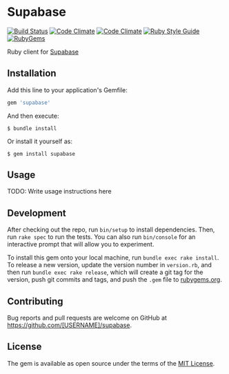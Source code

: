 # Supabase

[![Build Status](https://api.travis-ci.org/marcelobarreto/supabase-rb.svg?branch=master)](https://travis-ci.org/marcelobarreto/supabase-rb)
[![Code Climate](https://codeclimate.com/github/marcelobarreto/supabase-rb.svg)](https://codeclimate.com/github/marcelobareto/supabase-rb)
[![Code Climate](https://codeclimate.com/github/marcelobarreto/supabase-rb/coverage.svg)](https://codeclimate.com/github/marcelobarreto/supabase-rb)
[![Ruby Style Guide](https://img.shields.io/badge/code_style-rubocop-brightgreen.svg)](https://github.com/rubocop/rubocop)
[![RubyGems](http://img.shields.io/gem/dt/supabase-rb.svg?style=flat)](http://rubygems.org/gems/supabase-rb)

Ruby client for [Supabase](https://supabase.io/)

## Installation

Add this line to your application's Gemfile:

```ruby
gem 'supabase'
```

And then execute:

    $ bundle install

Or install it yourself as:

    $ gem install supabase

## Usage

TODO: Write usage instructions here

## Development

After checking out the repo, run `bin/setup` to install dependencies. Then, run `rake spec` to run the tests. You can also run `bin/console` for an interactive prompt that will allow you to experiment.

To install this gem onto your local machine, run `bundle exec rake install`. To release a new version, update the version number in `version.rb`, and then run `bundle exec rake release`, which will create a git tag for the version, push git commits and tags, and push the `.gem` file to [rubygems.org](https://rubygems.org).

## Contributing

Bug reports and pull requests are welcome on GitHub at https://github.com/[USERNAME]/supabase.


## License

The gem is available as open source under the terms of the [MIT License](https://opensource.org/licenses/MIT).
